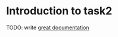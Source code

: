 # Introduction to task2

TODO: write [great documentation](http://jacobian.org/writing/what-to-write/)
